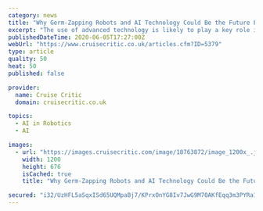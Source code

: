 ```yaml
---
category: news
title: "Why Germ-Zapping Robots and AI Technology Could Be the Future For Cruise Ships"
excerpt: "The use of advanced technology is likely to play a key role in keeping people healthy on cruise ships, according to travel and technology industry experts. Cruise lines have arguably been well ahead of the game when it comes to new technology in the travel industry -- even before the COVID-19 pandemic took hold in March and led to a global suspension of operations."
publishedDateTime: 2020-06-05T17:27:00Z
webUrl: "https://www.cruisecritic.co.uk/articles.cfm?ID=5379"
type: article
quality: 50
heat: 50
published: false

provider:
  name: Cruise Critic
  domain: cruisecritic.co.uk

topics:
  - AI in Robotics
  - AI

images:
  - url: "https://images.cruisecritic.com/image/18763872/image_1200x_.jpeg"
    width: 1200
    height: 676
    isCached: true
    title: "Why Germ-Zapping Robots and AI Technology Could Be the Future For Cruise Ships"

secured: "i32/UzHFL5aSqxISd65UQMpaBj7/KPrxOnYG8Iv7JwG9M70AKfEqq3m3PYRa1wzX+/E2L9x1fhBs9xlOl1pdW4zKzRjOhqlkqJ0y1YS3W4dMrqFxXIBs3zj/byRq03RBBl9/1T2SZWoH4bc4o/OPJZN3mXc3coyQJl5g7zL6Xcz0OolcAFxVq9H4o6wjLa4p883mdJ/ZfRQWjk0teMxVfkcw1gWWcF6kGFdKWXw9ECc7X7/O1no3OzUd4XuuGH74D79czE1e5G+pMbFub/wERFsPSn7z/wyvbKTB3cpfmGz4MraWahSpji4dUNpeq+MVA6DL3Fl2FfFBRBgg7U4rudTGxyKx8IcEN8sAmPi3HTneJfR4dTHTYsZT+dvbzV8zh7DE0+uH/QhNvmV3gYJbI1FZ+A4HsMcSIDQcEihhr1yG6d5FrkzKzkHKEzBmrJUTh9UJnJwR3AbV7IxtMlJFyHZIZSr8FylyKxS69Y8dAdQ=;yjxd4D/vE1EzN28OyUlXgA=="
---
```



